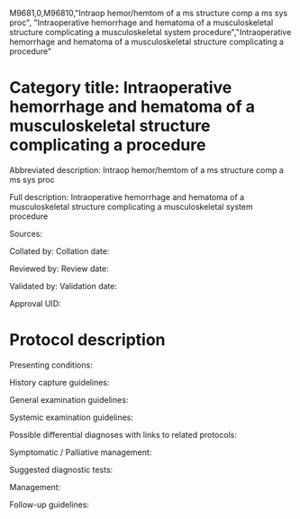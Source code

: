 M9681,0,M96810,"Intraop hemor/hemtom of a ms structure comp a ms sys proc", "Intraoperative hemorrhage and hematoma of a musculoskeletal structure complicating a musculoskeletal system procedure","Intraoperative hemorrhage and hematoma of a musculoskeletal structure complicating a procedure"
# Category title: Intraoperative hemorrhage and hematoma of a musculoskeletal structure complicating a procedure

Abbreviated description: Intraop hemor/hemtom of a ms structure comp a ms sys proc

Full description: Intraoperative hemorrhage and hematoma of a musculoskeletal structure complicating a musculoskeletal system procedure

Sources:

Collated by:
Collation date:

Reviewed by:
Review date:

Validated by:
Validation date:

Approval UID:

# Protocol description

Presenting conditions:

History capture guidelines:

General examination guidelines:

Systemic examination guidelines:

Possible differential diagnoses with links to related protocols:

Symptomatic / Palliative management:

Suggested diagnostic tests:

Management:

Follow-up guidelines:
